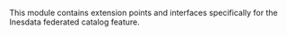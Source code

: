 This module contains extension points and interfaces specifically for the Inesdata federated catalog feature.